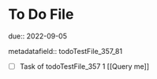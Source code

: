 # To Do File

due:: 2022-09-05

metadatafield:: todoTestFile_357_81

- [ ] Task of todoTestFile_357 1 [[Query me]]
